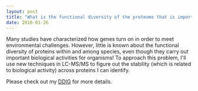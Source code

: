```yaml
---
layout: post
title: "What is the functional diversity of the proteome that is important for thermal tolerance?"
date: 2016-01-26
---
```


Many studies have characterized how genes turn on in order to meet environmental challenges. However, little is known about the functional diversity of proteins within and among species, even though they carry out important biological activities for organisms! To approach this problem, I'll use new techniques in LC-MS/MS to figure out the stability (which is related to biological activity) across proteins I can identify. 

Please check out my <a href="http://adnguyen.github.io/assets/03_ANBE_ddig_project_description_v8.pdf">DDIG</a> for more details. 

